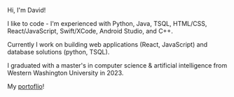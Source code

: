 Hi, I'm David!

I like to code - I'm experienced with Python, Java, TSQL, HTML/CSS, React/JavaScript, Swift/XCode, Android Studio, and C++.

Currently I work on building web applications (React, JavaScript) and database solutions (python, TSQL).

I graduated with a master's in computer science & artificial intelligence from Western Washington University in 2023.

My [portoflio](https://thedavidkipnis.github.io/portfolio2.0/)!
